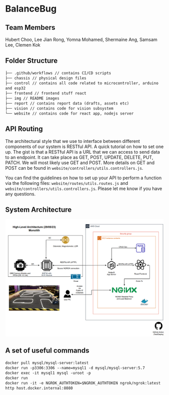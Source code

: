 # BalanceBug

## Team Members

Hubert Choo, Lee Jian Rong, Yomna Mohamed, Shermaine Ang, Samsam Lee, Clemen Kok

## Folder Structure

```
├── .github/workflows // contains CI/CD scripts
├── chassis // physical design files
├── control // contains all code related to microcontroller, arduino and esp32
├── frontend // frontend stuff react
├── img // README images
├── report // contains report data (drafts, assets etc)
├── vision // contains code for vision subsystem
└── website // contains code for react app, nodejs server
```

## API Routing

The architectural style that we use to interface between different components of our system is RESTful API. A quick tutorial on how to set one up. The gist is that a RESTful API is a URL that we can access to send data to an endpoint. It can take place as GET, POST, UPDATE, DELETE, PUT, PATCH. We will most likely use GET and POST. More details on GET and POST can be found in `website/controllers/utils.controllers.js`.  

You can find the guidelines on how to set up your API to perform a function via the following files: `website/routes/utils.routes.js` and `website/controllers/utils.controllers.js`. Please let me know if you have any questions.  

## System Architecture

![arch](img/arch.png)

## A set of useful commands

```
docker pull mysql/mysql-server:latest
docker run -p3306:3306 --name=mysql1 -d mysql/mysql-server:5.7
docker exec -it mysql1 mysql -uroot -p
docker run
docker run -it -e NGROK_AUTHTOKEN=$NGROK_AUTHTOKEN ngrok/ngrok:latest http host.docker.internal:8080
```